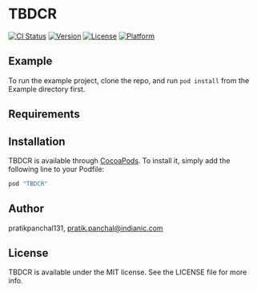 # TBDCR

[![CI Status](http://img.shields.io/travis/pratikpanchal131/TBDCR.svg?style=flat)](https://travis-ci.org/pratikpanchal131/TBDCR)
[![Version](https://img.shields.io/cocoapods/v/TBDCR.svg?style=flat)](http://cocoapods.org/pods/TBDCR)
[![License](https://img.shields.io/cocoapods/l/TBDCR.svg?style=flat)](http://cocoapods.org/pods/TBDCR)
[![Platform](https://img.shields.io/cocoapods/p/TBDCR.svg?style=flat)](http://cocoapods.org/pods/TBDCR)

## Example

To run the example project, clone the repo, and run `pod install` from the Example directory first.

## Requirements

## Installation

TBDCR is available through [CocoaPods](http://cocoapods.org). To install
it, simply add the following line to your Podfile:

```ruby
pod "TBDCR"
```

## Author

pratikpanchal131, pratik.panchal@indianic.com

## License

TBDCR is available under the MIT license. See the LICENSE file for more info.
